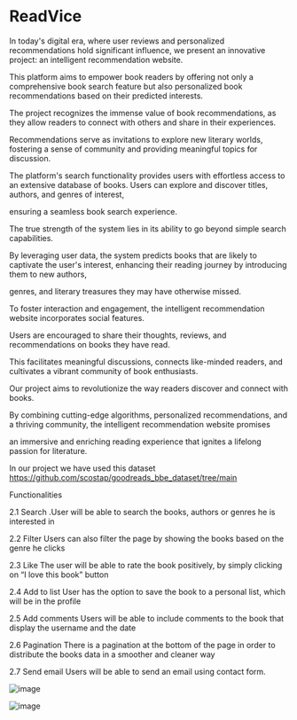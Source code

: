 # ReadVice

In today's digital era, where user reviews and personalized recommendations hold significant influence, we present an innovative project: an intelligent recommendation website. 

This platform aims to empower book readers by offering not only a comprehensive book search feature but also personalized book recommendations based on their predicted interests.

The project recognizes the immense value of book recommendations, as they allow readers to connect with others and share in their experiences.

Recommendations serve as invitations to explore new literary worlds, fostering a sense of community and providing meaningful topics for discussion.

The platform's search functionality provides users with effortless access to an extensive database of books. Users can explore and discover titles, authors, and genres of interest, 

ensuring a seamless book search experience.

The true strength of the system lies in its ability to go beyond simple search capabilities. 

By leveraging user data, the system predicts books that are likely to captivate the user's interest, enhancing their reading journey by introducing them to new authors, 

genres, and literary treasures they may have otherwise missed.

To foster interaction and engagement, the intelligent recommendation website incorporates social features. 

Users are encouraged to share their thoughts, reviews, and recommendations on books they have read. 

This facilitates meaningful discussions, connects like-minded readers, and cultivates a vibrant community of book enthusiasts.

Our project aims to revolutionize the way readers discover and connect with books. 

By combining cutting-edge algorithms, personalized recommendations, and a thriving community, the intelligent recommendation website promises 

an immersive and enriching reading experience that ignites a lifelong passion for literature.


In our project we have used this dataset https://github.com/scostap/goodreads_bbe_dataset/tree/main 


Functionalities

2.1 Search
.User will be able to search the books, authors or genres he is interested in

2.2	Filter 
Users can also filter the page by showing the books based on the genre he clicks

2.3	Like
The user will be able to rate the book positively, by simply clicking on “I love this book” button

2.4    Add to list
User has the option to save the book to a personal list, which will be in the profile

2.5    Add comments
Users will be able to include comments to the book that display the username and the date

2.6	Pagination
There is a pagination at the bottom of the page in order to distribute the books data in a smoother and cleaner way

2.7	Send email
Users will be able to send an email using contact form.


![image](https://github.com/DYagmur/ReadVice/assets/30656517/a39c82e6-9570-4037-a728-2f455bf44dc0)

![image](https://github.com/DYagmur/ReadVice/assets/30656517/743cbc30-bd7a-4638-861f-5185223cd84b)

